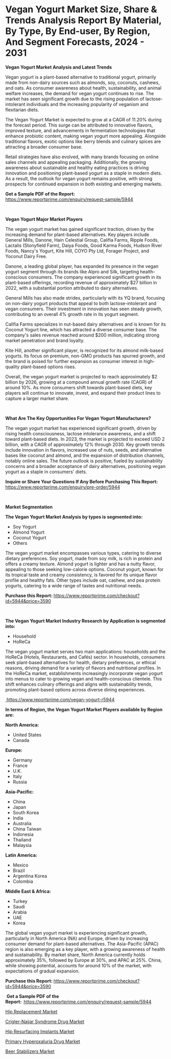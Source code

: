 <p><h1>Vegan Yogurt Market Size, Share & Trends Analysis Report By Material, By Type, By End-user, By Region, And Segment Forecasts, 2024 - 2031</h1></p><p><strong>Vegan Yogurt Market Analysis and Latest Trends</strong></p>
<p><p>Vegan yogurt is a plant-based alternative to traditional yogurt, primarily made from non-dairy sources such as almonds, soy, coconuts, cashews, and oats. As consumer awareness about health, sustainability, and animal welfare increases, the demand for vegan yogurt continues to rise. The market has seen significant growth due to the rising population of lactose-intolerant individuals and the increasing popularity of veganism and flexitarian diets.</p><p>The Vegan Yogurt Market is expected to grow at a CAGR of 11.20% during the forecast period. This surge can be attributed to innovative flavors, improved texture, and advancements in fermentation technologies that enhance probiotic content, making vegan yogurt more appealing. Alongside traditional flavors, exotic options like berry blends and culinary spices are attracting a broader consumer base. </p><p>Retail strategies have also evolved, with many brands focusing on online sales channels and appealing packaging. Additionally, the growing awareness about sustainable and healthy eating practices is driving innovation and positioning plant-based yogurt as a staple in modern diets. As a result, the outlook for vegan yogurt remains positive, with strong prospects for continued expansion in both existing and emerging markets.</p></p>
<p><strong>Get a Sample PDF of the Report:&nbsp;</strong> <a href="https://www.reportprime.com/enquiry/request-sample/5944?utm_campaign=1121&utm_medium=2&utm_source=Github&utm_content=ia&utm_term=27112024&utm_id=vegan-yogurt">https://www.reportprime.com/enquiry/request-sample/5944</a></p>
<p>&nbsp;</p>
<p><strong>Vegan Yogurt Major Market Players</strong></p>
<p><p>The vegan yogurt market has gained significant traction, driven by the increasing demand for plant-based alternatives. Key players include General Mills, Danone, Hain Celestial Group, Califia Farms, Ripple Foods, Lactalis (Stonyfield Farm), Daiya Foods, Good Karma Foods, Hudson River Foods, Nancy's Yogurt, Kite Hill, COYO Pty Ltd, Forager Project, and Yoconut Dairy Free.</p><p>Danone, a leading global player, has expanded its presence in the vegan yogurt segment through its brands like Alpro and Silk, targeting health-conscious consumers. The company experienced significant growth in its plant-based offerings, recording revenue of approximately $27 billion in 2022, with a substantial portion attributed to dairy alternatives.</p><p>General Mills has also made strides, particularly with its YQ brand, focusing on non-dairy yogurt products that appeal to both lactose-intolerant and vegan consumers. Their investment in innovation has seen steady growth, contributing to an overall 4% growth rate in its yogurt segment.</p><p>Califia Farms specializes in nut-based dairy alternatives and is known for its Coconut Yogurt line, which has attracted a diverse consumer base. The company's sales revenue reached around $200 million, indicating strong market penetration and brand loyalty.</p><p>Kite Hill, another significant player, is recognized for its almond milk-based yogurts. Its focus on premium, non-GMO products has spurred growth, and the brand is poised for further expansion as consumer interest in high-quality plant-based options rises.</p><p>Overall, the vegan yogurt market is projected to reach approximately $2 billion by 2026, growing at a compound annual growth rate (CAGR) of around 10%. As more consumers shift towards plant-based diets, key players will continue to innovate, invest, and expand their product lines to capture a larger market share.</p></p>
<p>&nbsp;</p>
<p><strong>What Are The Key Opportunities For Vegan Yogurt Manufacturers?</strong></p>
<p><p>The vegan yogurt market has experienced significant growth, driven by rising health consciousness, lactose intolerance awareness, and a shift toward plant-based diets. In 2023, the market is projected to exceed USD 2 billion, with a CAGR of approximately 12% through 2030. Key growth trends include innovation in flavors, increased use of nuts, seeds, and alternative bases like coconut and almond, and the expansion of distribution channels, notably online sales. The future outlook is positive, fueled by sustainability concerns and a broader acceptance of dairy alternatives, positioning vegan yogurt as a staple in consumers' diets.</p></p>
<p><strong>Inquire or Share Your Questions If Any Before Purchasing This Report:</strong> <a href="https://www.reportprime.com/enquiry/pre-order/5944?utm_campaign=1121&utm_medium=2&utm_source=Github&utm_content=ia&utm_term=27112024&utm_id=vegan-yogurt">https://www.reportprime.com/enquiry/pre-order/5944</a></p>
<p>&nbsp;</p>
<p><strong>Market Segmentation</strong></p>
<p><strong>The Vegan Yogurt Market Analysis by types is segmented into:</strong></p>
<p><ul><li>Soy Yogurt</li><li>Almond Yogurt</li><li>Coconut Yogurt</li><li>Others</li></ul></p>
<p><p>The vegan yogurt market encompasses various types, catering to diverse dietary preferences. Soy yogurt, made from soy milk, is rich in protein and offers a creamy texture. Almond yogurt is lighter and has a nutty flavor, appealing to those seeking low-calorie options. Coconut yogurt, known for its tropical taste and creamy consistency, is favored for its unique flavor profile and healthy fats. Other types include oat, cashew, and pea protein yogurts, catering to a wide range of tastes and nutritional needs.</p></p>
<p><strong>Purchase this Report:&nbsp;</strong><a href="https://www.reportprime.com/checkout?id=5944&price=3590&utm_campaign=1121&utm_medium=2&utm_source=Github&utm_content=ia&utm_term=27112024&utm_id=vegan-yogurt">https://www.reportprime.com/checkout?id=5944&price=3590</a></p>
<p>&nbsp;</p>
<p><strong>The Vegan Yogurt Market Industry Research by Application is segmented into:</strong></p>
<p><ul><li>Household</li><li>HoReCa</li></ul></p>
<p><p>The vegan yogurt market serves two main applications: households and the HoReCa (Hotels, Restaurants, and Cafés) sector. In households, consumers seek plant-based alternatives for health, dietary preferences, or ethical reasons, driving demand for a variety of flavors and nutritional profiles. In the HoReCa market, establishments increasingly incorporate vegan yogurt into menus to cater to growing vegan and health-conscious clientele. This shift enhances culinary offerings and aligns with sustainability trends, promoting plant-based options across diverse dining experiences.</p></p>
<p><a href="https://www.reportprime.com/vegan-yogurt-r5944?utm_campaign=1121&utm_medium=2&utm_source=Github&utm_content=ia&utm_term=27112024&utm_id=vegan-yogurt">&nbsp;https://www.reportprime.com/vegan-yogurt-r5944</a></p>
<p><strong>In terms of Region, the Vegan Yogurt Market Players available by Region are:</strong></p>
<p>
    <p> <strong> North America: </strong>
        <ul>
            <li>United States</li>
            <li>Canada</li>
        </ul>
        </p> 
    <p> <strong> Europe: </strong>
        <ul>
            <li>Germany</li>
            <li>France</li>
            <li>U.K.</li>
            <li>Italy</li>
            <li>Russia</li>
        </ul>
        </p> 
    <p> <strong> Asia-Pacific: </strong>
        <ul>
            <li>China</li>
            <li>Japan</li>
            <li>South Korea</li>
            <li>India</li>
            <li>Australia</li>
            <li>China Taiwan</li>
            <li>Indonesia</li>
            <li>Thailand</li>
            <li>Malaysia</li>
        </ul>
        </p> 
    <p> <strong> Latin America: </strong>
        <ul>
            <li>Mexico</li>
            <li>Brazil</li>
            <li>Argentina Korea</li>
            <li>Colombia</li>
        </ul>
        </p> 
    <p> <strong> Middle East & Africa: </strong>
        <ul>
            <li>Turkey</li>
            <li>Saudi</li>
            <li>Arabia</li>
            <li>UAE</li>
            <li>Korea</li>
        </ul>
    </p>
    </p>
<p><p>The global vegan yogurt market is experiencing significant growth, particularly in North America (NA) and Europe, driven by increasing consumer demand for plant-based alternatives. The Asia-Pacific (APAC) region is also emerging as a key player, with a growing awareness of health and sustainability. By market share, North America currently holds approximately 35%, followed by Europe at 30%, and APAC at 25%. China, while showing potential, accounts for around 10% of the market, with expectations of gradual expansion.</p></p>
<p><strong>Purchase this Report: </strong><a href="https://www.reportprime.com/checkout?id=5944&price=3590&utm_campaign=1121&utm_medium=2&utm_source=Github&utm_content=ia&utm_term=27112024&utm_id=vegan-yogurt">https://www.reportprime.com/checkout?id=5944&price=3590</a></p>
<p>&nbsp;<strong>Get a Sample PDF of the Report:&nbsp;&nbsp;</strong><a href="https://www.reportprime.com/enquiry/request-sample/5944?utm_campaign=1121&utm_medium=2&utm_source=Github&utm_content=ia&utm_term=27112024&utm_id=vegan-yogurt">https://www.reportprime.com/enquiry/request-sample/5944</a></p>
<p><strong></strong></p>
<p><p><a href="https://www.linkedin.com/pulse/hip-replacement-market-size-experiencing-steady-growth-cagr-zpnkf?utm_campaign=1121&utm_medium=2&utm_source=Github&utm_content=ia&utm_term=27112024&utm_id=vegan-yogurt">Hip Replacement Market</a></p><p><a href="https://issuu.com/reportprime-2/docs/crigler-najjar-syndrome-drug-market_78d6a5ed699f08?utm_campaign=1121&utm_medium=2&utm_source=Github&utm_content=ia&utm_term=27112024&utm_id=vegan-yogurt">Crigler-Najjar Syndrome Drug Market</a></p><p><a href="https://www.linkedin.com/pulse/global-hip-resurfacing-implants-market-focus-product-type-rogsf?utm_campaign=1121&utm_medium=2&utm_source=Github&utm_content=ia&utm_term=27112024&utm_id=vegan-yogurt">Hip Resurfacing Implants Market</a></p><p><a href="https://issuu.com/reportprime-2/docs/primary-hyperoxaluria-drug-market-s_dec3eb9aa48e0f?utm_campaign=1121&utm_medium=2&utm_source=Github&utm_content=ia&utm_term=27112024&utm_id=vegan-yogurt">Primary Hyperoxaluria Drug Market</a></p><p><a href="https://github.com/guneycigdem35/Market-Research-Report-List-5/blob/main/beer-stabilizers-market.md?utm_campaign=1121&utm_medium=2&utm_source=Github&utm_content=ia&utm_term=27112024&utm_id=vegan-yogurt">Beer Stabilizers Market</a></p></p>